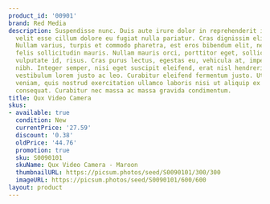 ```yaml
---
product_id: '00901'
brand: Red Media
description: Suspendisse nunc. Duis aute irure dolor in reprehenderit in voluptate
  velit esse cillum dolore eu fugiat nulla pariatur. Cras dignissim elit et augue.
  Nullam varius, turpis et commodo pharetra, est eros bibendum elit, nec luctus magna
  felis sollicitudin mauris. Nullam mauris orci, porttitor eget, sollicitudin non,
  vulputate id, risus. Cras purus lectus, egestas eu, vehicula at, imperdiet sed,
  nibh. Integer semper, nisi eget suscipit eleifend, erat nisl hendrerit justo, eget
  vestibulum lorem justo ac leo. Curabitur eleifend fermentum justo. Ut enim ad minim
  veniam, quis nostrud exercitation ullamco laboris nisi ut aliquip ex ea commodo
  consequat. Curabitur nec massa ac massa gravida condimentum.
title: Qux Video Camera
skus:
- available: true
  condition: New
  currentPrice: '27.59'
  discount: '0.38'
  oldPrice: '44.76'
  promotion: true
  sku: S0090101
  skuName: Qux Video Camera - Maroon
  thumbnailURL: https://picsum.photos/seed/S0090101/300/300
  imageURL: https://picsum.photos/seed/S0090101/600/600
layout: product
---
```

